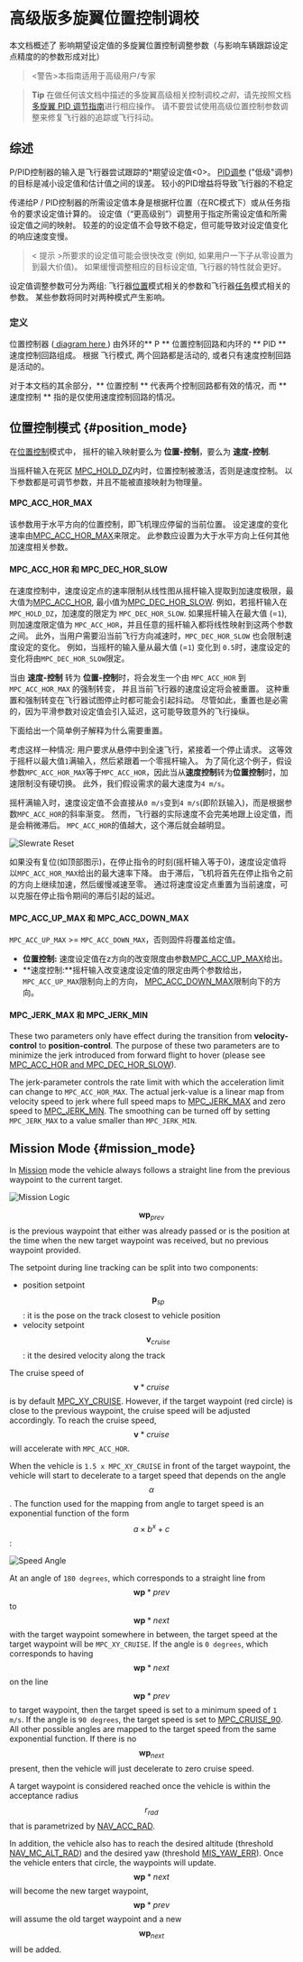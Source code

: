 # 高级版多旋翼位置控制调校

本文档概述了 影响期望设定值的多旋翼位置控制调整参数（与影响车辆跟踪设定点精度的的参数形成对比）

> <警告>本指南适用于高级用户/专家

<span></span>

> **Tip** 在做任何该文档中描述的多旋翼高级相关控制调校*之前*，请先按照文档 [多旋翼 PID 调节指南](../config_mc/pid_tuning_guide_multicopter.md)进行相应操作。 请不要尝试使用高级位置控制参数调整来修复飞行器的追踪或飞行抖动。

## 综述

P/PID控制器的输入是飞行器尝试跟踪的*期望设定值<0>。 [PID调参](../config_mc/pid_tuning_guide_multicopter.md) ("低级"调参) 的目标是减小设定值和估计值之间的误差。 较小的PID增益将导致飞行器的不稳定</p> 

传递给P / PID控制器的所需设定值本身是根据杆位置（在RC模式下）或从任务指令的要求设定值计算的。 设定值（“更高级别”）调整用于指定所需设定值和所需设定值之间的映射。 较差的的设定值不会导致不稳定，但可能导致对设定值变化的响应速度变慢。

> < 提示 >所要求的设定值可能会很快改变 (例如, 如果用户一下子从零设置为到最大价值)。 如果缓慢调整相应的目标设定值, 飞行器的特性就会更好。

设定值调整参数可分为两组: 飞行器[位置](#position_mode)模式相关的参数和飞行器[任务](#mission_mode)模式相关的参数。 某些参数将同时对两种模式产生影响。

### 定义

位置控制器 ([ diagram here ](https://dev.px4.io/en/flight_stack/controller_diagrams.html#multicopter-position-controller)) 由外环的** P ** 位置控制回路和内环的 ** PID ** 速度控制回路组成。 根据 飞行模式, 两个回路都是活动的, 或者只有速度控制回路是活动的。

对于本文档的其余部分，** 位置控制 ** 代表两个控制回路都有效的情况，而 ** 速度控制 ** 指的是仅使用速度控制回路的情况。

## 位置控制模式 {#position_mode}

在[位置控制](../flight_modes/position_mc.md)模式中， 摇杆的输入映射要么为 **位置-控制**，要么为 **速度-控制**.

当摇杆输入在死区 [MPC_HOLD_DZ](../advanced_config/parameter_reference.md#MPC_HOLD_DZ)内时，位置控制被激活，否则是速度控制。 以下参数都是可调节参数，并且不能被直接映射为物理量。

#### MPC_ACC_HOR_MAX

该参数用于水平方向的位置控制，即飞机理应停留的当前位置。 设定速度的变化速率由[MPC_ACC_HOR_MAX](../advanced_config/parameter_reference.md#MPC_ACC_HOR_MAX)来限定。 此参数应设置为大于水平方向上任何其他加速度相关参数。

#### MPC_ACC_HOR 和 MPC_DEC_HOR_SLOW

在速度控制中，速度设定点的速率限制从线性图从摇杆输入提取到加速度极限，最大值为[MPC_ACC_HOR](../advanced_config/parameter_reference.md#MPC_ACC_HOR), 最小值为[MPC_DEC_HOR_SLOW](../advanced_config/parameter_reference.md#MPC_DEC_HOR_SLOW). 例如，若摇杆输入在 `MPC_HOLD_DZ`，加速度的限定为 `MPC_DEC_HOR_SLOW`. 如果摇杆输入在最大值 (=`1`), 则加速度限定值为 `MPC_ACC_HOR`，并且任意的摇杆输入都将线性映射到这两个参数之间。 此外，当用户需要沿当前飞行方向减速时，`MPC_DEC_HOR_SLOW` 也会限制速度设定的变化。 例如，当摇杆的输入量从最大值 (=`1`) 变化到 `0.5`时，速度设定的变化将由`MPC_DEC_HOR_SLOW`限定。

当由 **速度-控制** 转为 **位置-控制**时，将会发生一个由 `MPC_ACC_HOR` 到 `MPC_ACC_HOR_MAX` 的强制转变， 并且当前飞行器的速度设定将会被重置。 这种重置和强制转变在飞行器试图停止时都可能会引起抖动。 尽管如此，重置也是必需的，因为平滑参数对设定值会引入延迟，这可能导致意外的飞行操纵。

下面给出一个简单例子解释为什么需要重置。

考虑这样一种情况: 用户要求从悬停中到全速飞行，紧接着一个停止请求。 这等效于摇杆以最大值`1`满输入，然后紧跟着一个零摇杆输入。 为了简化这个例子，假设参数`MPC_ACC_HOR_MAX`等于`MPC_ACC_HOR`，因此当从**速度控制**转为**位置控制**时，加速限制没有硬切换。 此外，我们假设需求的最大速度为`4 m/s`。

摇杆满输入时，速度设定值不会直接从`0 m/s`变到`4 m/s`(即阶跃输入)，而是根据参数`MPC_ACC_HOR`的斜率渐变。 然而，飞行器的实际速度不会完美地跟上设定值，而是会稍微滞后。 `MPC_ACC_HOR`的值越大，这个滞后就会越明显。

![Slewrate Reset](../../images/slewrate_reset.svg)

如果没有复位(如顶部图示)，在停止指令的时刻(摇杆输入等于0)，速度设定值将以` MPC_ACC_HOR_MAX `给出的最大速率下降。 由于滞后，飞机将首先在停止指令之前的方向上继续加速，然后缓慢减速至零。 通过将速度设定点重置为当前速度，可以克服在停止指令期间的滞后引起的延迟。

#### MPC_ACC_UP_MAX 和 MPC_ACC_DOWN_MAX

`MPC_ACC_UP_MAX` >= `MPC_ACC_DOWN_MAX`，否则固件将覆盖给定值。

- **位置控制:** 速度设定值在z方向的改变限度由参数[MPC_ACC_UP_MAX](../advanced_config/parameter_reference.md#MPC_ACC_UP_MAX)给出。
- **速度控制:**摇杆输入改变速度设定值的限定由两个参数给出， `MPC_ACC_UP_MAX`限制向上的方向， [MPC_ACC_DOWN_MAX](../advanced_config/parameter_reference.md#MPC_ACC_DOWN_MAX)限制向下的方向。 

#### MPC_JERK_MAX 和 MPC_JERK_MIN

These two parameters only have effect during the transition from **velocity-control** to **position-control**. The purpose of these two parameters are to minimize the jerk introduced from forward flight to hover (please see [MPC_ACC_HOR and MPC_DEC_HOR_SLOW](#mpc_acc_hor-and-mpc_dec_hor_slow)).

The jerk-parameter controls the rate limit with which the acceleration limit can change to `MPC_ACC_HOR_MAX`. The actual jerk-value is a linear map from velocity speed to jerk where full speed maps to [MPC_JERK_MAX](../advanced_config/parameter_reference.md#MPC_JERK_MAX) and zero speed to [MPC_JERK_MIN](../advanced_config/parameter_reference.md#MPC_JERK_MIN). The smoothing can be turned off by setting `MPC_JERK_MAX` to a value smaller than `MPC_JERK_MIN`.

## Mission Mode {#mission_mode}

In [Mission](../flight_modes/mission.md) mode the vehicle always follows a straight line from the previous waypoint to the current target.

![Mission Logic](../../images/autologic.png)

$$\mathbf{wp}_{prev}$$ is the previous waypoint that either was already passed or is the position at the time when the new target waypoint was received, but no previous waypoint provided.

The setpoint during line tracking can be split into two components:

- position setpoint $$\mathbf{p}_{sp}$$: it is the pose on the track closest to vehicle position 
- velocity setpoint $$\mathbf{v}_{cruise}$$: it the desired velocity along the track

The cruise speed of $$\mathbf{v}*{cruise}$$ is by default [MPC_XY_CRUISE](../advanced_config/parameter_reference.md#MPC_XY_CRUISE). However, if the target waypoint (red circle) is close to the previous waypoint, the cruise speed will be adjusted accordingly. To reach the cruise speed, $$\mathbf{v}*{cruise}$$ will accelerate with `MPC_ACC_HOR`.

When the vehicle is `1.5 x MPC_XY_CRUISE` in front of the target waypoint, the vehicle will start to decelerate to a target speed that depends on the angle $$\alpha$$. The function used for the mapping from angle to target speed is an exponential function of the form $$a \times b^{x} + c$$:

![Speed Angle](../../images/speed_from_angle.png)

At an angle of `180 degrees`, which corresponds to a straight line from $$\mathbf{wp}*{prev}$$ to $$\mathbf{wp}*{next}$$ with the target waypoint somewhere in between, the target speed at the target waypoint will be `MPC_XY_CRUISE`. If the angle is `0 degrees`, which corresponds to having $$\mathbf{wp}*{next}$$ on the line $$\mathbf{wp}*{prev}$$ to target waypoint, then the target speed is set to a minimum speed of `1 m/s`. If the angle is `90 degrees`, the target speed is set to [MPC_CRUISE_90](../advanced_config/parameter_reference.md#MPC_CRUISE_90). All other possible angles are mapped to the target speed from the same exponential function. If there is no $$\mathbf{wp}_{next}$$ present, then the vehicle will just decelerate to zero cruise speed.

A target waypoint is considered reached once the vehicle is within the acceptance radius $$r_{rad}$$ that is parametrized by [NAV_ACC_RAD](../advanced_config/parameter_reference.md#NAV_ACC_RAD).

In addition, the vehicle also has to reach the desired altitude (threshold [NAV_MC_ALT_RAD](../advanced_config/parameter_reference.md#NAV_MC_ALT_RAD)) and the desired yaw (threshold [MIS_YAW_ERR](../advanced_config/parameter_reference.md#MIS_YAW_ERR)). Once the vehicle enters that circle, the waypoints will update. $$\mathbf{wp}*{next}$$ will become the new target waypoint, $$\mathbf{wp}*{prev}$$ will assume the old target waypoint and a new $$\mathbf{wp}_{next}$$ will be added.